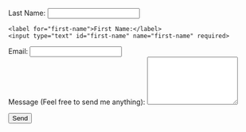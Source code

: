 <form action="https://formspree.io/f/mrbyeabv" method="POST" class="contact-form">

  <!-- 第一行：Last Name + First Name -->
  <div class="form-row">
    <label for="last-name">Last Name:</label>
    <input type="text" id="last-name" name="last-name" required>

    <label for="first-name">First Name:</label>
    <input type="text" id="first-name" name="first-name" required>
  </div>

  <!-- 第二行：Email -->
  <div class="form-row">
    <label for="email">Email:</label>
    <input type="email" id="email" name="_replyto" required>
  </div>

  <!-- 第三行：Message -->
  <div class="form-row">
    <label for="message">Message (Feel free to send me anything):</label>
    <textarea id="message" name="message" rows="6" required></textarea>
  </div>

  <button type="submit">Send</button>
</form>
